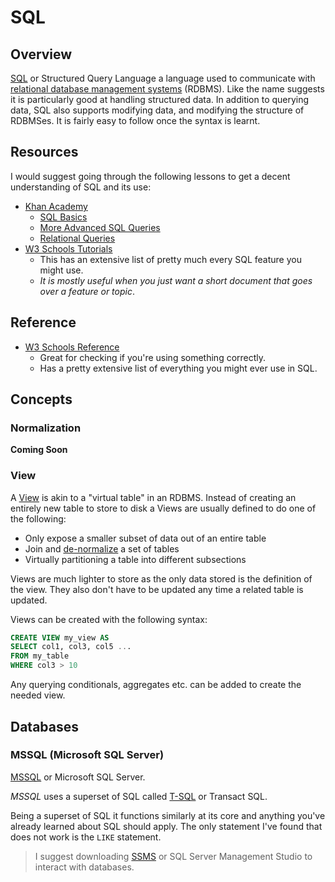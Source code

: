 # SQL

## Overview 

[SQL](https://en.wikipedia.org/wiki/SQL) or Structured Query Language a language used to communicate with [relational database management systems](https://en.wikipedia.org/wiki/Relational_database_management_system) (RDBMS). Like the name suggests it is particularly good at handling structured data. In addition to querying data, SQL also supports modifying data, and modifying the structure of RDBMSes. It is fairly easy to follow once the syntax is learnt.

## Resources 

I would suggest going through the following lessons to get a decent understanding of SQL and its use:

- [Khan Academy](https://www.khanacademy.org/computing/computer-programming/sql) 
  - [SQL Basics](https://www.khanacademy.org/computing/computer-programming/sql#sql-basics)
  - [More Advanced SQL Queries](https://www.khanacademy.org/computing/computer-programming/sql#more-advanced-sql-queries)
  - [Relational Queries](https://www.khanacademy.org/computing/computer-programming/sql#modifying-databases-with-sql)
- [W3 Schools Tutorials](https://www.w3schools.com/sql/default.asp)
  - This has an extensive list of pretty much every SQL feature you might use.
  - *It is mostly useful when you just want a short document that goes over a feature or topic*.

## Reference

- [W3 Schools Reference](https://www.w3schools.com/sql/sql_ref_keywords.asp)
  - Great for checking if you're using something correctly.
  - Has a pretty extensive list of everything you might ever use in SQL.

## Concepts 

### Normalization

**Coming Soon**

### View

A [View](https://en.wikipedia.org/wiki/View_(SQL)) is akin to a "virtual table" in an RDBMS. Instead of creating an entirely new table to store to disk a Views are usually defined to do one of the following: 

- Only expose a smaller subset of data out of an entire table
- Join and [de-normalize](#normalization) a set of tables
- Virtually partitioning a table into different subsections

Views are much lighter to store as the only data stored is the definition of the view. They also don't have to be updated any time a related table is updated. 

Views can be created with the following syntax:

```sql
CREATE VIEW my_view AS
SELECT col1, col3, col5 ...
FROM my_table
WHERE col3 > 10
```

Any querying conditionals, aggregates etc. can be added to create the needed view.

## Databases

### MSSQL (Microsoft SQL Server)

[MSSQL](https://en.wikipedia.org/wiki/Microsoft_SQL_Server) or Microsoft SQL Server.

*MSSQL* uses a superset of SQL called [T-SQL](https://www.simplilearn.com/tutorials/sql-tutorial/transact-sql) or Transact SQL.

Being a superset of SQL it functions similarly at its core and anything you've already learned about SQL should apply. The only statement I've found that does not work is the `LIKE` statement.

> I suggest downloading [SSMS](https://learn.microsoft.com/en-us/sql/ssms/download-sql-server-management-studio-ssms?view=sql-server-ver16) or SQL Server Management Studio to interact with databases.
